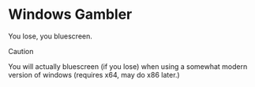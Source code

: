 # Windows Gambler

You lose, you bluescreen.

> [!CAUTION]
> You will actually bluescreen (if you lose) when using a somewhat modern version of windows (requires x64, may do x86 later.)
